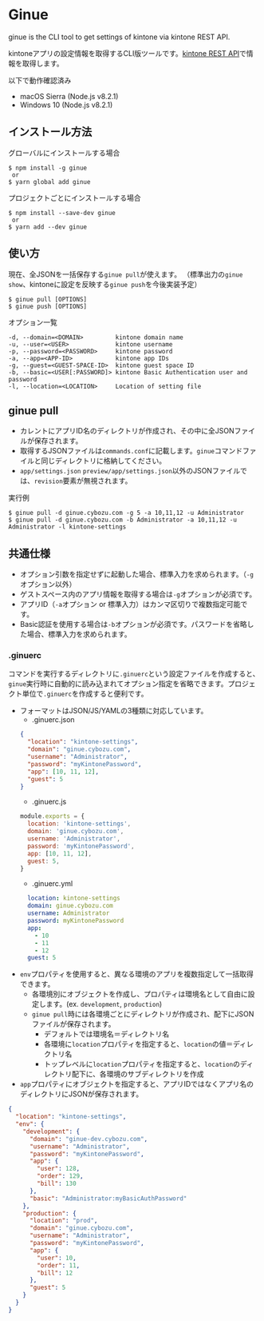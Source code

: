 # Ginue

ginue is the CLI tool to get settings of kintone via kintone REST API.

kintoneアプリの設定情報を取得するCLI版ツールです。[kintone REST API](https://developer.cybozu.io/hc/ja/articles/201941834)で情報を取得します。

以下で動作確認済み

* macOS Sierra (Node.js v8.2.1)
* Windows 10 (Node.js v8.2.1)

## インストール方法

グローバルにインストールする場合

```
$ npm install -g ginue
 or
$ yarn global add ginue
```

プロジェクトごとにインストールする場合

```
$ npm install --save-dev ginue
 or
$ yarn add --dev ginue
```

## 使い方

現在、全JSONを一括保存する`ginue pull`が使えます。
（標準出力の`ginue show`、kintoneに設定を反映する`ginue push`を今後実装予定）

```
$ ginue pull [OPTIONS]
$ ginue push [OPTIONS]
```

オプション一覧

```
-d, --domain=<DOMAIN>         kintone domain name
-u, --user=<USER>             kintone username
-p, --password=<PASSWORD>     kintone password
-a, --app=<APP-ID>            kintone app IDs
-g, --guest=<GUEST-SPACE-ID>  kintone guest space ID
-b, --basic=<USER[:PASSWORD]> kintone Basic Authentication user and password
-l, --location=<LOCATION>     Location of setting file
```

## ginue pull

* カレントにアプリID名のディレクトリが作成され、その中に全JSONファイルが保存されます。
* 取得するJSONファイルは`commands.conf`に記載します。`ginue`コマンドファイルと同じディレクトリに格納してください。
* `app/settings.json` `preview/app/settings.json`以外のJSONファイルでは、`revision`要素が無視されます。

実行例

```
$ ginue pull -d ginue.cybozu.com -g 5 -a 10,11,12 -u Administrator
$ ginue pull -d ginue.cybozu.com -b Administrator -a 10,11,12 -u Administrator -l kintone-settings
```

## 共通仕様

* オプション引数を指定せずに起動した場合、標準入力を求められます。（`-g`オプション以外）
* ゲストスペース内のアプリ情報を取得する場合は`-g`オプションが必須です。
* アプリID（`-a`オプション or 標準入力）はカンマ区切りで複数指定可能です。
* Basic認証を使用する場合は`-b`オプションが必須です。パスワードを省略した場合、標準入力を求められます。

### .ginuerc

コマンドを実行するディレクトリに`.ginuerc`という設定ファイルを作成すると、`ginue`実行時に自動的に読み込まれてオプション指定を省略できます。プロジェクト単位で`.ginuerc`を作成すると便利です。

* フォーマットはJSON/JS/YAMLの3種類に対応しています。
  * .ginuerc.json
  ```json
  {
    "location": "kintone-settings",
    "domain": "ginue.cybozu.com",
    "username": "Administrator",
    "password": "myKintonePassword",
    "app": [10, 11, 12],
    "guest": 5
  }
  ```
  * .ginuerc.js
  ```js
  module.exports = {
    location: 'kintone-settings',
    domain: 'ginue.cybozu.com',
    username: 'Administrator',
    password: 'myKintonePassword',
    app: [10, 11, 12],
    guest: 5,
  }
  ```
  * .ginuerc.yml
  ```yaml
    location: kintone-settings
    domain: ginue.cybozu.com
    username: Administrator
    password: myKintonePassword
    app:
      - 10
      - 11
      - 12
    guest: 5
  ```
* `env`プロパティを使用すると、異なる環境のアプリを複数指定して一括取得できます。
  * 各環境別にオブジェクトを作成し、プロパティは環境名として自由に設定します。(ex. `development`, `production`)
  * `ginue pull`時には各環境ごとにディレクトリが作成され、配下にJSONファイルが保存されます。
    * デフォルトでは環境名＝ディレクトリ名
    * 各環境に`location`プロパティを指定すると、`location`の値＝ディレクトリ名
    * トップレベルに`location`プロパティを指定すると、`location`のディレクトリ配下に、各環境のサブディレクトリを作成
* `app`プロパティにオブジェクトを指定すると、アプリIDではなくアプリ名のディレクトリにJSONが保存されます。

```json
{
  "location": "kintone-settings",
  "env": {
    "development": {
      "domain": "ginue-dev.cybozu.com",
      "username": "Administrator",
      "password": "myKintonePassword",
      "app": {
        "user": 128,
        "order": 129,
        "bill": 130
      },
      "basic": "Administrator:myBasicAuthPassword"
    },
    "production": {
      "location": "prod",
      "domain": "ginue.cybozu.com",
      "username": "Administrator",
      "password": "myKintonePassword",
      "app": {
        "user": 10,
        "order": 11,
        "bill": 12
      },
      "guest": 5
    }
  }
}
```
